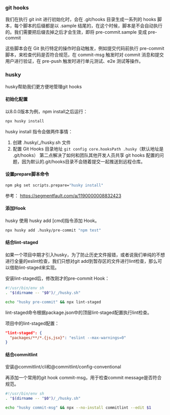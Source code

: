 
### git hooks

我们在执行 git init 进行初始化时，会在 .git/hooks 目录生成一系列的 hooks 脚本，每个脚本的后缀都是以 .sample 结尾的，在这个时候，脚本是不会自动执行的。我们需要把后缀去掉之后才会生效，即将 pre-commit.sample 变成 pre-commit

这些脚本会在 Git 执行特定的操作时自动触发，例如提交代码前执行 pre-commit 脚本，来检查代码是否符合规范，在 commit-msg 触发时对 commit 消息和提交用户进行验证，在 pre-push 触发时进行单元测试、e2e 测试等操作。

### husky
husky帮助我们更方便地管理git hooks

#### 初始化配置
以8.0.0版本为例，npm install之后运行：
``` bash
npx husky install
```
husky install 指令会做两件事情：
1. 创建 .husky/_/husky.sh 文件
2. 配置 Git Hooks 目录地址 `git config core.hooksPath .husky`（默认地址是 .git/hooks）
第二点解决了如何和团队其他开发人员共享 git hooks 配置的问题，因为默认的.git/hooks目录不会随着提交一起推送到远程仓库。

#### 设置prepare脚本命令
``` bash
npm pkg set scripts.prepare="husky install"
```
参考：
https://segmentfault.com/a/1190000008832423

#### 添加Hook
husky 使用 husky add <file> [cmd]指令添加 Hook。
``` bash
npx husky add .husky/pre-commit "npm test"
```

#### 结合lint-staged
如果一个项目中期才引入husky，为了防止历史文件报错，或者说我们单纯的不想进行全量的eslint检查，我们只想对git add到暂存区的文件进行lint检查，那么可以借助lint-staged来实现。

安装lint-staged后，修改刚才的pre-commit Hook：
```sh
#!/usr/bin/env sh
. "$(dirname -- "$0")/_/husky.sh"

echo "husky pre-commit" && npx lint-staged
```

lint-staged命令根据package.json中的顶层lint-staged配置执行lint检查。

项目中的lint-staged配置：
```json
"lint-staged": {
  "packages/**/*.{js,jsx}": "eslint --max-warnings=0"
}
```

#### 结合commitlint
安装@commitlint/cli和@commitlint/config-conventional

再添加一个常用的git hook commit-msg，用于检查commit message是否符合规范。

```sh
#!/usr/bin/env sh
. "$(dirname -- "$0")/_/husky.sh"

echo "husky commit-msg" && npx --no-install commitlint --edit $1
```